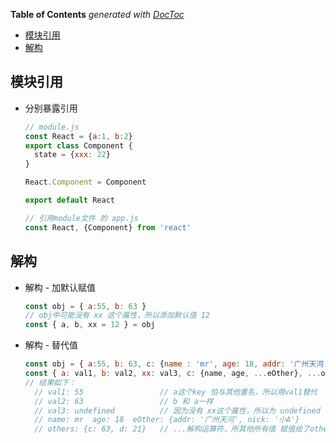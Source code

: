 <!-- START doctoc generated TOC please keep comment here to allow auto update -->
<!-- DON'T EDIT THIS SECTION, INSTEAD RE-RUN doctoc TO UPDATE -->
**Table of Contents**  *generated with [DocToc](https://github.com/thlorenz/doctoc)*

- [模块引用](#%E6%A8%A1%E5%9D%97%E5%BC%95%E7%94%A8)
- [解构](#%E8%A7%A3%E6%9E%84)

<!-- END doctoc generated TOC please keep comment here to allow auto update -->

<!--
 * @Author: mrzou
 * @Date: 2021-04-12 12:45:22
 * @LastEditors: mrzou
 * @LastEditTime: 2021-04-26 13:49:51
 * @Description: file content
-->

## 模块引用
- 分别暴露引用
  ```javascript
  // module.js
  const React = {a:1, b:2}
  export class Component {
    state = {xxx: 22}
  }

  React.Component = Component

  export default React

  // 引用module文件 的 app.js
  const React, {Component} from 'react'
  ```

## 解构
- 解构 - 加默认赋值
  ```javascript
  const obj = { a:55, b: 63 }
  // obj中可能没有 xx 这个属性，所以添加默认值 12
  const { a, b, xx = 12 } = obj
  ```

- 解构 - 替代值
  ```javascript
  const obj = { a:55, b: 63, c: {name : 'mr', age: 18, addr: '广州天河', nick: '小A'}, d: 63, e: 21}
  const { a: val1, b: val2, xx: val3, c: {name, age, ...eOther}, ...others } = obj
  // 结果如下：
    // val1: 55                 // a这个key 怕与其他重名，所以用val1替代
    // val2: 63                 // b 和 a一样
    // val3: undefined          // 因为没有 xx这个属性，所以为 undefined
    // name: mr  age: 18  eOther: {addr: '广州天河', nick: '小A'}
    // others: {c: 63, d: 21}   // ...解构运算符，所其他所有值 赋值给了others 这个变量
  ```
